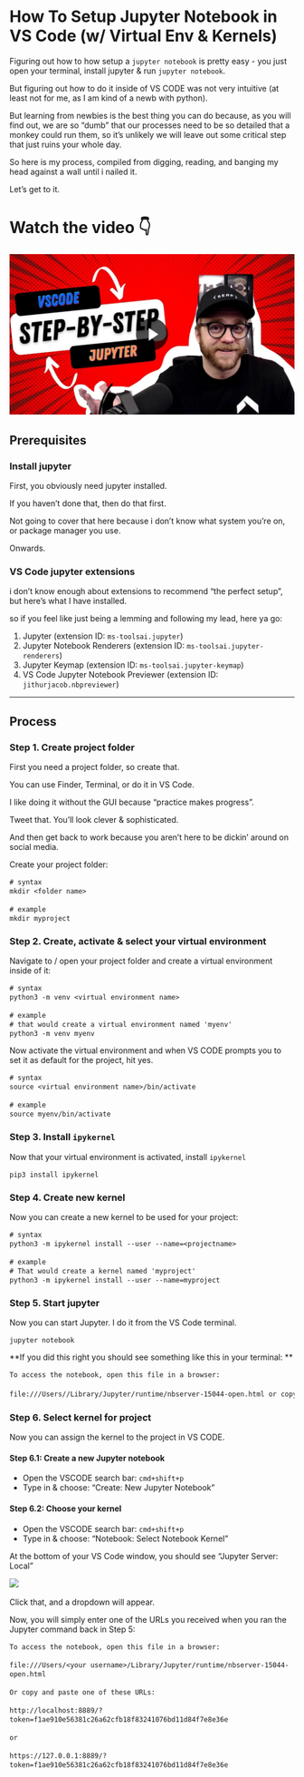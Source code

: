 # How To Setup Jupyter Notebook in VS Code (w/ Virtual Env & Kernels)

Figuring out how to how setup a `jupyter notebook` is pretty easy - you just open your terminal, install jupyter & run `jupyter notebook`.

But figuring out how to do it inside of VS CODE was not very intuitive (at least not for me, as I am kind of a newb with python).

But learning from newbies is the best thing you can do because, as you will find out, we are so “dumb” that our processes need to be so detailed that a monkey could run them, so it’s unlikely we will leave out some critical step that just ruins your whole day.

So here is my process, compiled from digging, reading, and banging my head against a wall until i nailed it.

Let’s get to it.

# Watch the video 👇

<a href="https://www.youtube.com/watch?v=-j6y-5t37os" target="_blank">
<img src="https://raw.githubusercontent.com/devinschumacher/uploads/refs/heads/main/images/how-to-setup-run-jupyter-notebooks-in-vs-code-w-virtual-environment-kernels-remote-local.jpg" width="700px">
</a>


## Prerequisites

### Install jupyter

First, you obviously need jupyter installed.

If you haven’t done that, then do that first.

Not going to cover that here because i don’t know what system you’re on, or package manager you use.

Onwards.

### VS Code jupyter extensions

i don’t know enough about extensions to recommend “the perfect setup”, but here’s what I have installed.

so if you feel like just being a lemming and following my lead, here ya go:

1.  Jupyter (extension ID: `ms-toolsai.jupyter`)
2.  Jupyter Notebook Renderers (extension ID: `ms-toolsai.jupyter-renderers`)
3.  Jupyter Keymap (extension ID: `ms-toolsai.jupyter-keymap`)
4.  VS Code Jupyter Notebook Previewer (extension ID: `jithurjacob.nbpreviewer`)
* * *

## Process

### Step 1. Create project folder

First you need a project folder, so create that.

You can use Finder, Terminal, or do it in VS Code.

I like doing it without the GUI because “practice makes progress”.

Tweet that. You’ll look clever & sophisticated.

And then get back to work because you aren’t here to be dickin’ around on social media.

Create your project folder:

```
# syntax
mkdir <folder name>

# example
mkdir myproject
```

### Step 2. Create, activate & select your virtual environment

Navigate to / open your project folder and create a virtual environment inside of it:

```
# syntax
python3 -m venv <virtual environment name>

# example
# that would create a virtual environment named 'myenv'
python3 -m venv myenv
```

Now activate the virtual environment and when VS CODE prompts you to set it as default for the project, hit yes.

```
# syntax
source <virtual environment name>/bin/activate

# example
source myenv/bin/activate
```

### Step 3. Install `ipykernel`

Now that your virtual environment is activated, install `ipykernel`

```
pip3 install ipykernel
```

### Step 4. Create new kernel

Now you can create a new kernel to be used for your project:

```
# syntax
python3 -m ipykernel install --user --name=<projectname>

# example
# That would create a kernel named 'myproject'
python3 -m ipykernel install --user --name=myproject
```

### Step 5. Start jupyter

Now you can start Jupyter. I do it from the VS Code terminal.

```
jupyter notebook
```

**If you did this right you should see something like this in your terminal:
**

```bash
To access the notebook, open this file in a browser: 

file:///Users//Library/Jupyter/runtime/nbserver-15044-open.html or copy and paste one of these URLs: [https://localhost:8889/?token=f1ae910e56381c26a62cfb18f83241076bd11d84f7e8e36e](https://localhost:8889/?token=f1ae910e56381c26a62cfb18f83241076bd11d84f7e8e36e) [https://127.0.0.1:8889/?token=f1ae910e56381c26a62cfb18f83241076bd11d84f7e8e36e](https://127.0.0.1:8889/?token=f1ae910e56381c26a62cfb18f83241076bd11d84f7e8e36e)
```

### Step 6. Select kernel for project

Now you can assign the kernel to the project in VS CODE.

#### Step 6.1: Create a new Jupyter notebook

-   Open the VSCODE search bar: `cmd+shift+p`
-   Type in & choose: “Create: New Jupyter Notebook”

#### Step 6.2: Choose your kernel

-   Open the VSCODE search bar: `cmd+shift+p`
-   Type in & choose: “Notebook: Select Notebook Kernel”

At the bottom of your VS Code window, you should see “Jupyter Server: Local”

![](https://devinschumacher.com/images/jupyter-server-local-vs-code-1024x665.png)

Click that, and a dropdown will appear.

Now, you will simply enter one of the URLs you received when you ran the Jupyter command back in Step 5:

```
To access the notebook, open this file in a browser:

file:///Users/<your username>/Library/Jupyter/runtime/nbserver-15044-open.html

Or copy and paste one of these URLs:
        
http://localhost:8889/?token=f1ae910e56381c26a62cfb18f83241076bd11d84f7e8e36e

or

https://127.0.0.1:8889/?token=f1ae910e56381c26a62cfb18f83241076bd11d84f7e8e36e
```

